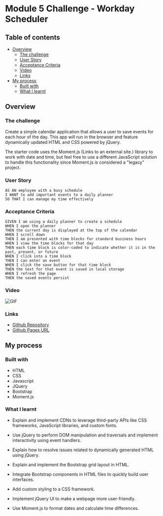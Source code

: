 # Module 5 Challenge - Workday Scheduler

## Table of contents

- [Overview](#overview)
  - [The challenge](#the-challenge)
  - [User Story](#user-story)
  - [Acceptance Criteria](#acceptance-criteria)
  - [Video](#video)
  - [Links](#links)
- [My process](#my-process)
  - [Built with](#built-with)
  - [What I learnt](#what-i-learnt)
 
## Overview

### The challenge

Create a simple calendar application that allows a user to save events for each hour of the day. This app will run in the browser and feature dynamically updated HTML and CSS powered by jQuery.

The starter code uses the Moment.js (Links to an external site.) library to work with date and time, but feel free to use a different JavaScript solution to handle this functionality since Moment.js is considered a "legacy" project.

### User Story

```
AS AN employee with a busy schedule
I WANT to add important events to a daily planner
SO THAT I can manage my time effectively
```

### Acceptance Criteria

```
GIVEN I am using a daily planner to create a schedule
WHEN I open the planner
THEN the current day is displayed at the top of the calendar
WHEN I scroll down
THEN I am presented with time blocks for standard business hours
WHEN I view the time blocks for that day
THEN each time block is color-coded to indicate whether it is in the past, present, or future
WHEN I click into a time block
THEN I can enter an event
WHEN I click the save button for that time block
THEN the text for that event is saved in local storage
WHEN I refresh the page
THEN the saved events persist
```

### Video
![GIF](./assets/gif/work%20day%20scheduler.gif)

### Links

- [Github Repository]()
- [Github Pages URL]()

## My process

### Built with

- HTML
- CSS
- Javascript
- JQuery
- Bootstrap
- Moment.js

### What I learnt

- Explain and implement CDNs to leverage third-party APIs like CSS frameworks, JavaScript libraries, and custom fonts.

- Use jQuery to perform DOM manipulation and traversals and implement interactivity using event handlers.

- Explain how to resolve issues related to dynamically generated HTML using jQuery.

- Explain and implement the Bootstrap grid layout in HTML.

- Integrate Bootstrap components in HTML files to quickly build user interfaces.

- Add custom styling to a CSS framework.

- Implement jQuery UI to make a webpage more user-friendly.

- Use Moment.js to format dates and calculate time differences.








